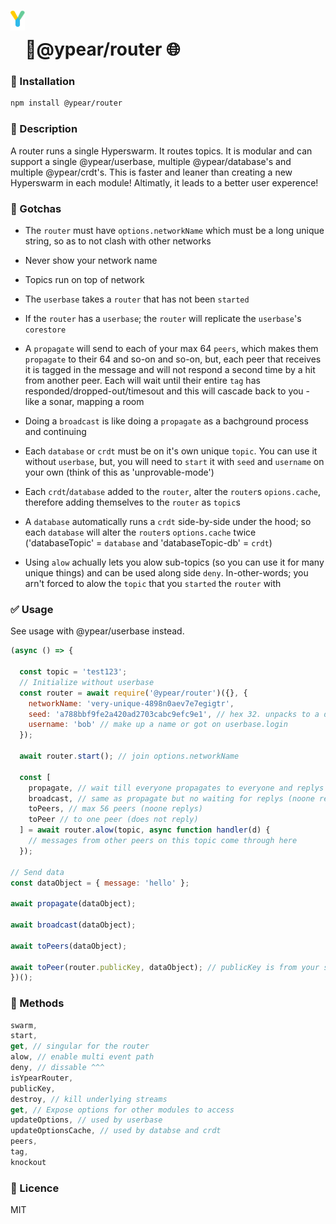 # <img src="https://github.com/benzmuircroft/temp/blob/main/Yjs.png" height="32" style="vertical-align:40px;"/>🍐@ypear/router 🌐


### 💾 Installation
```bash
npm install @ypear/router
```

### 👀 Description
A router runs a single Hyperswarm. It routes topics. It is modular and can support a single @ypear/userbase, multiple @ypear/database's and multiple @ypear/crdt's. This is faster and leaner than creating a new Hyperswarm in each module! Altimatly, it leads to a better user experence!

### 🤯 Gotchas

- The `router` must have `options.networkName` which must be a long unique string, so as to not clash with other networks

- Never show your network name

- Topics run on top of network

- The `userbase` takes a `router` that has not been `started`

- If the `router` has a `userbase`; the `router` will replicate the `userbase`'s `corestore`

- A `propagate` will send to each of your max 64 `peers`, which makes them `propagate` to their 64 and so-on and so-on, but, each peer that receives it is tagged in the message and will not respond a second time by a hit from another peer. Each will wait until their entire `tag` has responded/dropped-out/timesout and this will cascade back to you - like a sonar, mapping a room

- Doing a `broadcast` is like doing a `propagate` as a bachground process and continuing

- Each `database` or `crdt` must be on it's own unique `topic`. You can use it without `userbase`, but, you will need to `start` it with `seed` and `username` on your own (think of this as 'unprovable-mode')

- Each `crdt`/`database` added to the `router`, alter the `router`s `opions.cache`, therefore adding themselves to the `router` as `topic`s

- A `database` automatically runs a `crdt` side-by-side under the hood; so each `database` will alter the `router`s `options.cache` twice ('databaseTopic' = `database` and 'databaseTopic-db' = `crdt`)

- Using `alow` achually lets you alow sub-topics (so you can use it for many unique things) and can be used along side `deny`. In-other-words; you arn't forced to alow the `topic` that you `started` the `router` with


### ✅ Usage
See usage with @ypear/userbase instead.
```javascript
(async () => {

  const topic = 'test123';
  // Initialize without userbase
  const router = await require('@ypear/router')({}, {
    networkName: 'very-unique-4898n0aev7e7egigtr',
    seed: 'a788bbf9fe2a420ad2703cabc9efc9e1', // hex 32. unpacks to a determinilistic keyPair (you can get this after userbase.login)
    username: 'bob' // make up a name or got on userbase.login
  });
  
  await router.start(); // join options.networkName
  
  const [
    propagate, // wait till everyone propagates to everyone and replys done 
    broadcast, // same as propagate but no waiting for replys (noone replys)
    toPeers, // max 56 peers (noone replys)
    toPeer // to one peer (does not reply)
  ] = await router.alow(topic, async function handler(d) {
    // messages from other peers on this topic come through here
  });

// Send data
const dataObject = { message: 'hello' };

await propagate(dataObject);

await broadcast(dataObject);

await toPeers(dataObject);

await toPeer(router.publicKey, dataObject); // publicKey is from your seed
})();
```

### 🧰 Methods
```javascript
swarm,
start,
get, // singular for the router
alow, // enable multi event path
deny, // dissable ^^^
isYpearRouter,
publicKey,
destroy, // kill underlying streams
get, // Expose options for other modules to access
updateOptions, // used by userbase
updateOptionsCache, // used by databse and crdt
peers,
tag,
knockout
```

### 📜 Licence
MIT
